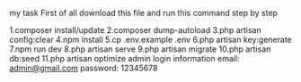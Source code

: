 my task
First of all download this file and run this command step by step

1.composer install/update 2.composer dump-autoload 3.php artisan config:clear 4.npm install 5.cp .env.example .env 6.php artisan key:generate 7.npm run dev 8.php artisan serve 9.php artisan migrate 10.php artisan db:seed 11.php artisan optimize
admin login information
email: admin@gmail.com password: 12345678
